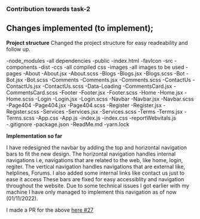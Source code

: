 ### Contribution towards task-2

## Changes implemented (to implement);

**Project structure**
Changed the project structure for easy readeability and follow up.

-node_modules
    -all dependencies
-public
    -index.html
    -favIcon
-src
    -components
        -dist
            -ccs
                -all compiled css
        -images
            -all images to be used
        -pages
            -About
                -About.jsx
                -About.scss
            -Blogs
                -Blogs.jsx
                -Blogs.scss
            -Bot
                -Bot.jsx
                -Bot.scss
            -Comments
                -Comments.jsx
                -Comments.scss
            -ContactUs
                -ContactUs.jsx
                -ContactUs.scss
            -Data-Loading
                -CommentsCard.jsx
                -CommentsCard.scss
            -Footer
                -Footer.jsx
                -Footer.scss
            -Home
                -Home.jsx
                -Home.scss
            -Login
                -Login.jsx
                -Login.scss
            -Navbar
                -Navbar.jsx
                -Navbar.scss
            -Page404
                -Page404.jsx
                -Page404.scss
            -Register
                -Register.jsx
                -Register.scss
            -Services
                -Services.jsx
                -Services.scss
            -Terms
                -Terms.jsx
                -Terms.scss
    -App.css
    -App.js
    -index.js
    -index.css
    -reportWebvitals.js
-.gitignore
-package.json
-ReadMe.md
-yarn.lock

 **Implementation so far**

I have redesigned the navbar by adding the top and horizontal navigation bars to fit the new design.
The horizontal navigation handles internal navigations i.e, navigations that are related to the web, like home, login, regiter. 
The vertical navigation handles navigations that are external like, helplines, Forums. I also added some internal links like contact us just to ease it access
These bars are fixed for easy accessiblity and navigation throughout the website. 
Due to some technical issues I got earlier with my machine I have only managed to implement this navigation
as of now (01/11/2022). 

I made a PR for the above [here #27](https://github.com/ps-19/Typhoid-screener-App/pull/27)